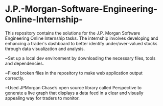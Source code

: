 # J.P.-Morgan-Software-Engineering-Online-Internship-

This repository contains the solutions for the J.P. Morgan Software Engineering Online Internship tasks. The internship involves developing and enhancing a trader's dashboard to better identify under/over-valued stocks through data visualization and analysis.

~Set up a local dev environment by downloading the necessary files, tools and dependencies.

~Fixed broken files in the repository to make web application output correctly.

~Used JPMorgan Chase’s open source library called Perspective to generate a live graph that displays a data feed in a clear and visually appealing way for traders to monitor.
